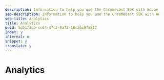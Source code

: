 ```yaml
---
description: Information to help you use the Chromecast SDK with Adobe Analytics.
seo-description: Information to help you use the Chromecast SDK with Adobe Analytics.
seo-title: Analytics
title: Analytics
uuid: 5d5173db-cc64-47c2-8a72-18c26c97a917
index: y
internal: n
snippet: y
translate: y
---
```


# Analytics


